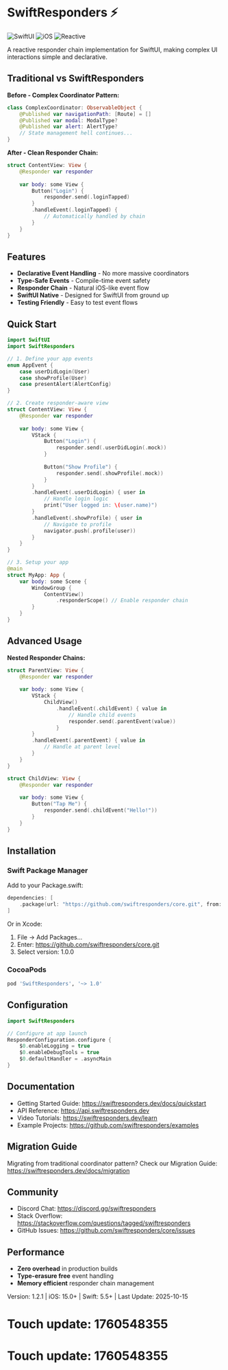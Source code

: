 # SwiftResponders ⚡

![SwiftUI](https://img.shields.io/badge/SwiftUI-Compatible-blue)
![iOS](https://img.shields.io/badge/iOS-15+-lightgrey)
![Reactive](https://img.shields.io/badge/Reactive-Programming-orange)

A reactive responder chain implementation for SwiftUI, making complex UI interactions simple and declarative.

## Traditional vs SwiftResponders

**Before - Complex Coordinator Pattern:**
```swift
class ComplexCoordinator: ObservableObject {
    @Published var navigationPath: [Route] = []
    @Published var modal: ModalType?
    @Published var alert: AlertType?
    // State management hell continues...
}
```

**After - Clean Responder Chain:**
```swift
struct ContentView: View {
    @Responder var responder
    
    var body: some View {
        Button("Login") {
            responder.send(.loginTapped)
        }
        .handleEvent(.loginTapped) {
            // Automatically handled by chain
        }
    }
}
```

## Features

- **Declarative Event Handling** - No more massive coordinators
- **Type-Safe Events** - Compile-time event safety
- **Responder Chain** - Natural iOS-like event flow
- **SwiftUI Native** - Designed for SwiftUI from ground up
- **Testing Friendly** - Easy to test event flows

## Quick Start

```swift
import SwiftUI
import SwiftResponders

// 1. Define your app events
enum AppEvent {
    case userDidLogin(User)
    case showProfile(User)
    case presentAlert(AlertConfig)
}

// 2. Create responder-aware view
struct ContentView: View {
    @Responder var responder
    
    var body: some View {
        VStack {
            Button("Login") {
                responder.send(.userDidLogin(.mock))
            }
            
            Button("Show Profile") {
                responder.send(.showProfile(.mock))
            }
        }
        .handleEvent(.userDidLogin) { user in
            // Handle login logic
            print("User logged in: \(user.name)")
        }
        .handleEvent(.showProfile) { user in
            // Navigate to profile
            navigator.push(.profile(user))
        }
    }
}

// 3. Setup your app
@main
struct MyApp: App {
    var body: some Scene {
        WindowGroup {
            ContentView()
                .responderScope() // Enable responder chain
        }
    }
}
```

## Advanced Usage

**Nested Responder Chains:**
```swift
struct ParentView: View {
    @Responder var responder
    
    var body: some View {
        VStack {
            ChildView()
                .handleEvent(.childEvent) { value in
                    // Handle child events
                    responder.send(.parentEvent(value))
                }
        }
        .handleEvent(.parentEvent) { value in
            // Handle at parent level
        }
    }
}

struct ChildView: View {
    @Responder var responder
    
    var body: some View {
        Button("Tap Me") {
            responder.send(.childEvent("Hello!"))
        }
    }
}
```

## Installation

### Swift Package Manager

Add to your Package.swift:
```swift
dependencies: [
    .package(url: "https://github.com/swiftresponders/core.git", from: "1.0.0")
]
```

Or in Xcode:
1. File -> Add Packages...
2. Enter: https://github.com/swiftresponders/core.git
3. Select version: 1.0.0

### CocoaPods

```ruby
pod 'SwiftResponders', '~> 1.0'
```

## Configuration

```swift
import SwiftResponders

// Configure at app launch
ResponderConfiguration.configure {
    $0.enableLogging = true
    $0.enableDebugTools = true
    $0.defaultHandler = .asyncMain
}
```

## Documentation

- Getting Started Guide: https://swiftresponders.dev/docs/quickstart
- API Reference: https://api.swiftresponders.dev
- Video Tutorials: https://swiftresponders.dev/learn
- Example Projects: https://github.com/swiftresponders/examples

## Migration Guide

Migrating from traditional coordinator pattern? Check our Migration Guide: https://swiftresponders.dev/docs/migration

## Community

- Discord Chat: https://discord.gg/swiftresponders
- Stack Overflow: https://stackoverflow.com/questions/tagged/swiftresponders
- GitHub Issues: https://github.com/swiftresponders/core/issues

## Performance

- **Zero overhead** in production builds
- **Type-erasure free** event handling
- **Memory efficient** responder chain management

Version: 1.2.1 | iOS: 15.0+ | Swift: 5.5+ | Last Update: 2025-10-15

# Touch update: 1760548355

# Touch update: 1760548355
